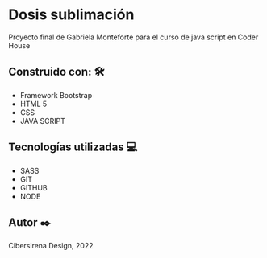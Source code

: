 <h1>Dosis sublimación</h1>
<p>Proyecto final de Gabriela Monteforte para el curso de java script en Coder House</p>

<h2>Construido con: <g-emoji class="g-emoji" alias="hammer_and_wrench" fallback-src="https://github.githubassets.com/images/icons/emoji/unicode/1f6e0.png">🛠️</g-emoji></h2>
<ul>
    <li>Framework Bootstrap</li>
    <li>HTML 5</li>
    <li>CSS</li>
    <li>JAVA SCRIPT</li>
</ul>

<h2>Tecnologías utilizadas <g-emoji class="g-emoji" alias="computer" fallback-src="https://github.githubassets.com/images/icons/emoji/unicode/1f4bb.png">💻</g-emoji></h2>
<ul>
    <li>SASS</li>
    <li>GIT</li>
    <li>GITHUB</li>
    <li>NODE</li>
</ul>

<h2>Autor <g-emoji class="g-emoji" alias="black_nib" fallback-src="https://github.githubassets.com/images/icons/emoji/unicode/2712.png">✒️</g-emoji></h2>
<p>Cibersirena Design, 2022</p>